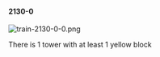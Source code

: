 #### 2130-0
![train-2130-0-0.png](https://github.com/lil-lab/nlvr/raw/master/nlvr/train/images/42/train-2130-0-0.png "train-2130-0-0.png")

There is 1 tower with at least 1 yellow block